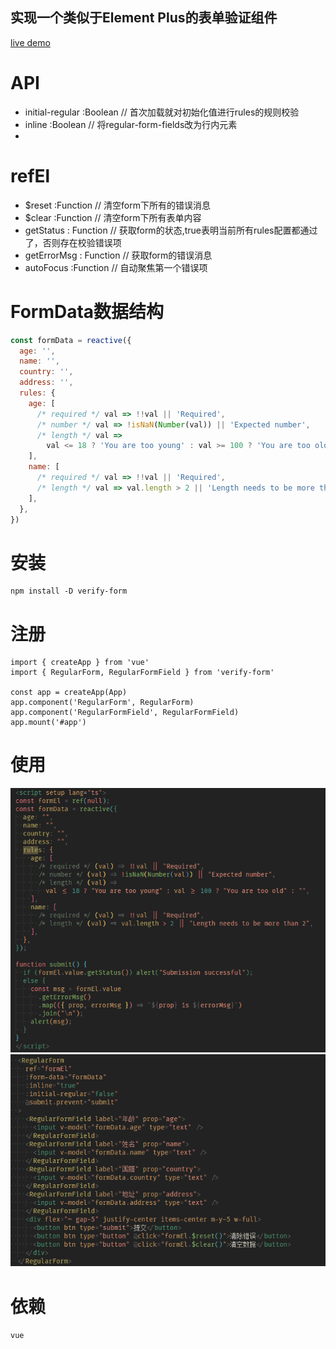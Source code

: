 ## 实现一个类似于Element Plus的表单验证组件

[live demo](https://verify-form.hejian.club/)

# API

- initial-regular :Boolean // 首次加载就对初始化值进行rules的规则校验
- inline :Boolean // 将regular-form-fields改为行内元素
- 
# refEl

- $reset :Function // 清空form下所有的错误消息
- $clear :Function // 清空form下所有表单内容
- getStatus : Function // 获取form的状态,true表明当前所有rules配置都通过了，否则存在校验错误项
- getErrorMsg : Function // 获取form的错误消息
- autoFocus :Function // 自动聚焦第一个错误项

# FormData数据结构

```js
const formData = reactive({
  age: '',
  name: '',
  country: '',
  address: '',
  rules: {
    age: [
      /* required */ val => !!val || 'Required',
      /* number */ val => !isNaN(Number(val)) || 'Expected number',
      /* length */ val =>
        val <= 18 ? 'You are too young' : val >= 100 ? 'You are too old' : '',
    ],
    name: [
      /* required */ val => !!val || 'Required',
      /* length */ val => val.length > 2 || 'Length needs to be more than 2',
    ],
  },
})
```

# 安装

```shell
npm install -D verify-form
```

# 注册

```
import { createApp } from 'vue'
import { RegularForm, RegularFormField } from 'verify-form'

const app = createApp(App)
app.component('RegularForm', RegularForm)
app.component('RegularFormField', RegularFormField)
app.mount('#app')
```
# 使用

![script](./assets/script.jpg)
![template](./assets/template.jpg)


# 依赖
`vue`
